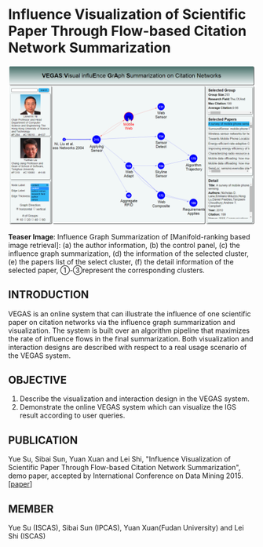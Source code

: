 ﻿# Influence Visualization of Scientific Paper Through Flow-based Citation Network Summarization
 
![](./vegas.png )

**Teaser Image**: Influence Graph Summarization of [Manifold-ranking based image retrieval]: (a) the author information, (b) the control panel, (c) the influence graph summarization, (d) the information of the selected cluster, (e) the papers list of the select cluster, (f) the detail information of the selected paper, ①-③represent the corresponding clusters.

## INTRODUCTION

VEGAS is an online system that can illustrate the influence of one scientific paper on citation networks via the influence graph summarization and visualization. The system is built over an algorithm pipeline that maximizes the rate of influence flows in the final summarization. Both visualization and interaction designs are described with respect to a real usage scenario of the VEGAS system.

## OBJECTIVE

1. Describe the visualization and interaction design in the VEGAS system.
2. Demonstrate the online VEGAS system which can visualize the IGS result according to user queries.

## PUBLICATION

Yue Su, Sibai Sun, Yuan Xuan and Lei Shi, "Influence Visualization of Scientific Paper Through Flow-based Citation Network Summarization", demo paper, accepted by International Conference on Data Mining 2015. [[paper](//iscas-vis.github.io/researches/YueSu/vegas.pdf)]

## MEMBER

Yue Su (ISCAS), Sibai Sun (IPCAS), Yuan Xuan(Fudan University) and Lei Shi (ISCAS)
